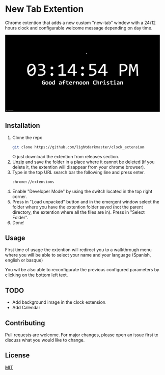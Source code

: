 

# New Tab Extention

Chrome extention that adds a new custom "new-tab" window with a 24/12 hours clock and configurable welcome message depending on day time. 

![chrome-ext-samp](https://github.com/lightdarkmaster/clock_extension/blob/main/img/image.png)

## Installation
1. Clone the repo
   ```sh
   git clone https://github.com/lightdarkmaster/clock_extension
   ``` 
   O just download the extention from releases section.
2. Unzip and save the folder in a place where it cannot be deleted (if you delete it, the extention will disappear from your chrome browser).
3. Type in the top URL search bar the following line and press enter.
    ```sh
   chrome://extensions
   ```
4. Enable "Developer Mode" by using the switch located in the top right corner.
5. Press in "Load unpacked" button and in the emergent window select the folder where you have the extention folder saved (not the parent directory, the extention where all the files are in). Press in "Select Folder". 
6. Done!

## Usage

First time of usage the extention will redirect you to a walkthrough menu where you will be able to select your name and your language (Spanish, english or basque)

You wil be also able to reconfigurate the previous configured parameters by clicking on the bottom left text.

## TODO
* Add background image in the clock extension.
* Add Calendar

## Contributing
Pull requests are welcome. For major changes, please open an issue first to discuss what you would like to change.

## License
[MIT](https://choosealicense.com/licenses/mit/)
